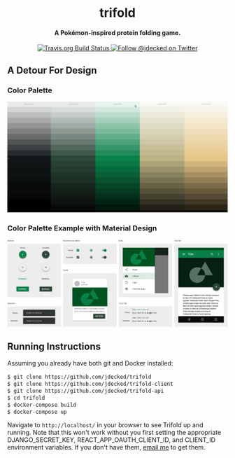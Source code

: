 <h1 align="center">
  trifold
</h1>
<h4 align="center">
  A Pokémon-inspired protein folding game.
</h4>

<p align="center">
  <a href="https://travis-ci.org/jdecked/trifold">
    <img src="https://img.shields.io/travis/jdecked/trifold.svg?logo=travis&style=popout" alt="Travis.org Build Status">
  </a>
  <a href="https://twitter.com/jdecked">
    <img src="https://img.shields.io/twitter/follow/jdecked.svg?label=&style=popout&logo=twitter&colorA=5d5d5d&logoColor=ffffff" alt="Follow @jdecked on Twitter">
  </a>
</p>


## A Detour For Design
### Color Palette
![Trifold Color Palette](./trifold_palette.gif)

### Color Palette Example with Material Design
![Trifold Material Design Demo](./trifold_mdc.gif)

## Running Instructions
Assuming you already have both git and Docker installed:
```
$ git clone https://github.com/jdecked/trifold
$ git clone https://github.com/jdecked/trifold-client
$ git clone https://github.com/jdecked/trifold-api
$ cd trifold
$ docker-compose build
$ docker-compose up
```

Navigate to `http://localhost/` in your browser to see Trifold up and running. Note that this won't work without you first setting the appropriate DJANGO_SECRET_KEY, REACT_APP_OAUTH_CLIENT_ID, and CLIENT_ID environment variables. If you don't have them, [email me](mailto:justine@minerva.kgi.edu) to get them.
